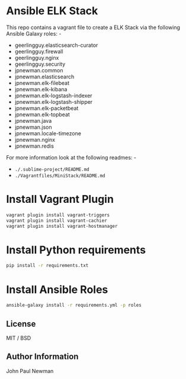 
# Ansible ELK Stack

This repo contains a vagrant file to create a ELK Stack via the following Ansible Galaxy roles: -

- geerlingguy.elasticsearch-curator
- geerlingguy.firewall
- geerlingguy.nginx
- geerlingguy.security
- jpnewman.common
- jpnewman.elasticsearch
- jpnewman.elk-filebeat
- jpnewman.elk-kibana
- jpnewman.elk-logstash-indexer
- jpnewman.elk-logstash-shipper
- jpnewman.elk-packetbeat
- jpnewman.elk-topbeat
- jpnewman.java
- jpnewman.json
- jpnewman.locale-timezone
- jpnewman.nginx
- jpnewman.redis

For more information look at the following readmes: -

- ```./.sublime-project/README.md```
- ```./Vagrantfiles/MiniStack/README.md```

# Install Vagrant Plugin

~~~bash
vagrant plugin install vagrant-triggers
vagrant plugin install vagrant-cachier
vagrant plugin install vagrant-hostmanager
~~~

# Install Python requirements

~~~bash
pip install -r requirements.txt
~~~

# Install Ansible Roles

~~~bash
ansible-galaxy install -r requirements.yml -p roles
~~~

## License

MIT / BSD

## Author Information

John Paul Newman
